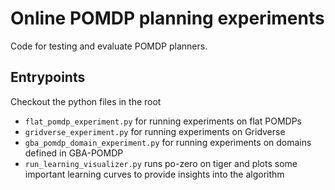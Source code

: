 # Online POMDP planning experiments

Code for testing and evaluate POMDP planners.

## Entrypoints

Checkout the python files in the root

- `flat_pomdp_experiment.py` for running experiments on flat POMDPs
- `gridverse_experiment.py` for running experiments on Gridverse
- `gba_pomdp_domain_experiment.py` for running experiments on domains defined in GBA-POMDP
- `run_learning_visualizer.py` runs po-zero on tiger and plots some important learning curves to provide insights into the algorithm
